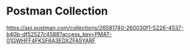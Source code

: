 # Postman Collection 
<https://api.postman.com/collections/26581740-260030f1-5226-4537-b40b-df52527c4588?access_key=PMAT-01GWHFF4FKSF6A3EDXZFA5YARF>